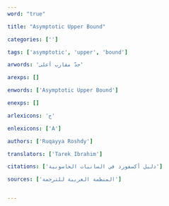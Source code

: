 ```yaml
---
word: "true"

title: "Asymptotic Upper Bound"

categories: ['']

tags: ['asymptotic', 'upper', 'bound']

arwords: 'حدّ مقارب أعلى'

arexps: []

enwords: ['Asymptotic Upper Bound']

enexps: []

arlexicons: 'ح'

enlexicons: ['A']

authors: ['Ruqayya Roshdy']

translators: ['Tarek Ibrahim']

citations: ['دليل أكسفورد في السانيات الحاسوبية']

sources: ['المنظمة العربية للترجمة']


---
```

